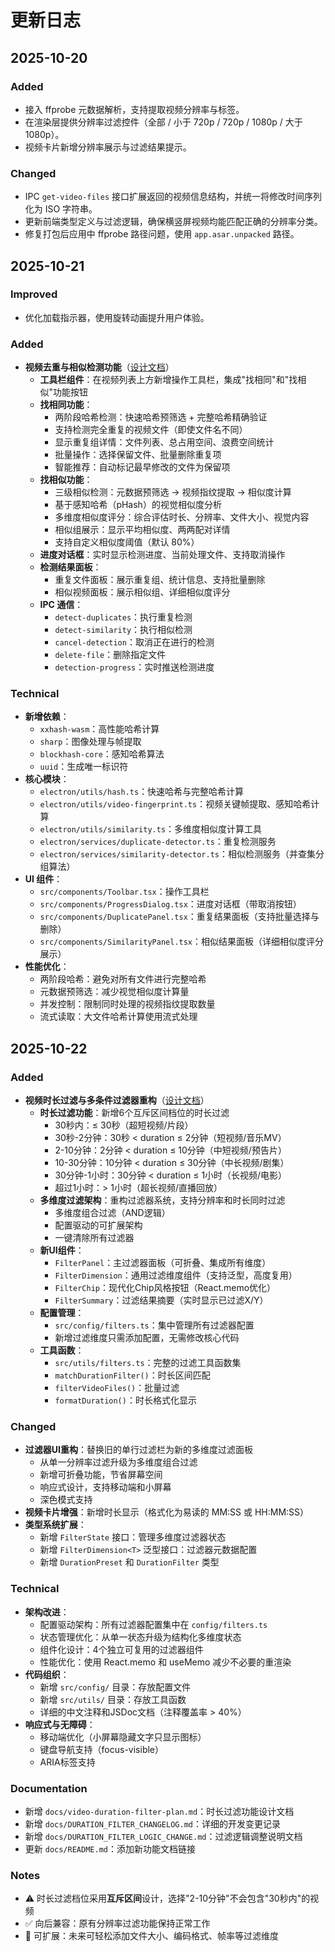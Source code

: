 # 更新日志

## 2025-10-20

### Added

- 接入 ffprobe 元数据解析，支持提取视频分辨率与标签。
- 在渲染层提供分辨率过滤控件（全部 / 小于 720p / 720p / 1080p / 大于 1080p）。
- 视频卡片新增分辨率展示与过滤结果提示。

### Changed

- IPC `get-video-files` 接口扩展返回的视频信息结构，并统一将修改时间序列化为 ISO 字符串。
- 更新前端类型定义与过滤逻辑，确保横竖屏视频均能匹配正确的分辨率分类。
- 修复打包后应用中 ffprobe 路径问题，使用 `app.asar.unpacked` 路径。

## 2025-10-21

### Improved

- 优化加载指示器，使用旋转动画提升用户体验。

### Added

- **视频去重与相似检测功能**（[设计文档](duplicate-similarity-detection-plan.md)）
  - **工具栏组件**：在视频列表上方新增操作工具栏，集成"找相同"和"找相似"功能按钮
  - **找相同功能**：
    - 两阶段哈希检测：快速哈希预筛选 + 完整哈希精确验证
    - 支持检测完全重复的视频文件（即使文件名不同）
    - 显示重复组详情：文件列表、总占用空间、浪费空间统计
    - 批量操作：选择保留文件、批量删除重复项
    - 智能推荐：自动标记最早修改的文件为保留项
  - **找相似功能**：
    - 三级相似检测：元数据预筛选 → 视频指纹提取 → 相似度计算
    - 基于感知哈希（pHash）的视觉相似度分析
    - 多维度相似度评分：综合评估时长、分辨率、文件大小、视觉内容
    - 相似组展示：显示平均相似度、两两配对详情
    - 支持自定义相似度阈值（默认 80%）
  - **进度对话框**：实时显示检测进度、当前处理文件、支持取消操作
  - **检测结果面板**：
    - 重复文件面板：展示重复组、统计信息、支持批量删除
    - 相似视频面板：展示相似组、详细相似度评分
  - **IPC 通信**：
    - `detect-duplicates`：执行重复检测
    - `detect-similarity`：执行相似检测
    - `cancel-detection`：取消正在进行的检测
    - `delete-file`：删除指定文件
    - `detection-progress`：实时推送检测进度

### Technical

- **新增依赖**：
  - `xxhash-wasm`：高性能哈希计算
  - `sharp`：图像处理与帧提取
  - `blockhash-core`：感知哈希算法
  - `uuid`：生成唯一标识符
- **核心模块**：
  - `electron/utils/hash.ts`：快速哈希与完整哈希计算
  - `electron/utils/video-fingerprint.ts`：视频关键帧提取、感知哈希计算
  - `electron/utils/similarity.ts`：多维度相似度计算工具
  - `electron/services/duplicate-detector.ts`：重复检测服务
  - `electron/services/similarity-detector.ts`：相似检测服务（并查集分组算法）
- **UI 组件**：
  - `src/components/Toolbar.tsx`：操作工具栏
  - `src/components/ProgressDialog.tsx`：进度对话框（带取消按钮）
  - `src/components/DuplicatePanel.tsx`：重复结果面板（支持批量选择与删除）
  - `src/components/SimilarityPanel.tsx`：相似结果面板（详细相似度评分展示）
- **性能优化**：
  - 两阶段哈希：避免对所有文件进行完整哈希
  - 元数据预筛选：减少视觉相似度计算量
  - 并发控制：限制同时处理的视频指纹提取数量
  - 流式读取：大文件哈希计算使用流式处理

## 2025-10-22

### Added

- **视频时长过滤与多条件过滤器重构**（[设计文档](video-duration-filter-plan.md)）
  - **时长过滤功能**：新增6个互斥区间档位的时长过滤
    - 30秒内：≤ 30秒（超短视频/片段）
    - 30秒-2分钟：30秒 < duration ≤ 2分钟（短视频/音乐MV）
    - 2-10分钟：2分钟 < duration ≤ 10分钟（中短视频/预告片）
    - 10-30分钟：10分钟 < duration ≤ 30分钟（中长视频/剧集）
    - 30分钟-1小时：30分钟 < duration ≤ 1小时（长视频/电影）
    - 超过1小时：> 1小时（超长视频/直播回放）
  - **多维度过滤架构**：重构过滤器系统，支持分辨率和时长同时过滤
    - 多维度组合过滤（AND逻辑）
    - 配置驱动的可扩展架构
    - 一键清除所有过滤器
  - **新UI组件**：
    - `FilterPanel`：主过滤器面板（可折叠、集成所有维度）
    - `FilterDimension`：通用过滤维度组件（支持泛型，高度复用）
    - `FilterChip`：现代化Chip风格按钮（React.memo优化）
    - `FilterSummary`：过滤结果摘要（实时显示已过滤X/Y）
  - **配置管理**：
    - `src/config/filters.ts`：集中管理所有过滤器配置
    - 新增过滤维度只需添加配置，无需修改核心代码
  - **工具函数**：
    - `src/utils/filters.ts`：完整的过滤工具函数集
    - `matchDurationFilter()`：时长区间匹配
    - `filterVideoFiles()`：批量过滤
    - `formatDuration()`：时长格式化显示

### Changed

- **过滤器UI重构**：替换旧的单行过滤栏为新的多维度过滤面板
  - 从单一分辨率过滤升级为多维度组合过滤
  - 新增可折叠功能，节省屏幕空间
  - 响应式设计，支持移动端和小屏幕
  - 深色模式支持
- **视频卡片增强**：新增时长显示（格式化为易读的 MM:SS 或 HH:MM:SS）
- **类型系统扩展**：
  - 新增 `FilterState` 接口：管理多维度过滤器状态
  - 新增 `FilterDimension<T>` 泛型接口：过滤器元数据配置
  - 新增 `DurationPreset` 和 `DurationFilter` 类型

### Technical

- **架构改进**：
  - 配置驱动架构：所有过滤器配置集中在 `config/filters.ts`
  - 状态管理优化：从单一状态升级为结构化多维度状态
  - 组件化设计：4个独立可复用的过滤器组件
  - 性能优化：使用 React.memo 和 useMemo 减少不必要的重渲染
- **代码组织**：
  - 新增 `src/config/` 目录：存放配置文件
  - 新增 `src/utils/` 目录：存放工具函数
  - 详细的中文注释和JSDoc文档（注释覆盖率 > 40%）
- **响应式与无障碍**：
  - 移动端优化（小屏幕隐藏文字只显示图标）
  - 键盘导航支持（focus-visible）
  - ARIA标签支持

### Documentation

- 新增 `docs/video-duration-filter-plan.md`：时长过滤功能设计文档
- 新增 `docs/DURATION_FILTER_CHANGELOG.md`：详细的开发变更记录
- 新增 `docs/DURATION_FILTER_LOGIC_CHANGE.md`：过滤逻辑调整说明文档
- 更新 `docs/README.md`：添加新功能文档链接

### Notes

- ⚠️ 时长过滤档位采用**互斥区间**设计，选择"2-10分钟"不会包含"30秒内"的视频
- ✅ 向后兼容：原有分辨率过滤功能保持正常工作
- 🚀 可扩展：未来可轻松添加文件大小、编码格式、帧率等过滤维度